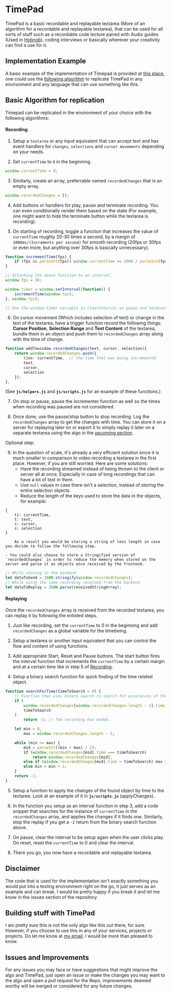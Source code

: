 # TimePad

TimePad is a basic recordable and replayable textarea (More of an algorithm for a recordable and replayable textarea), that can be used for all sorts of stuff such as a recordable code lecture paired with Audio guides (Used in [Hobnob](https://deve-sh.github.io/hobnob)), coding interviews or basically wherever your creativity can find a use for it.

## Implementation Example

A basic example of the implementation of Timepad is provided at [this place](https://deve-sh.github.io/TimePad), one could use the [following algorithm](#basic-algorithm-for-replication) to replicate TimePad in any environment and any language that can use something like this.

## Basic Algorithm for replication

Timepad can be replicated in the environment of your choice with the following algorithms:

#### Recording

1. Setup a `textarea` or any input equivalent that can accept text and has event handlers for `changes`, `selections` and `cursor movements` depending on your needs.

2. Set `currentTime` to `0` in the beginning.

```javascript
window.currentTime = 0;
```

3. Similarly, create an array, preferrable named `recordedChanges` that is an empty array.

```javascript
window.recordedChanges = [];
```

4. Add buttons or handlers for play, pause and terminate recording. You can even conditionally render them based on the state (For example, one might want to hide the terminate button while the textarea is recording).

5. On starting of recording, toggle a function that increases the value of `currentTime` roughly 20-30 times a second, by a margin of `1000ms/(Increments per second)` for smooth recording (20fps or 30fps or even more, but anything over 30fps is basically unnecessary).

```javascript
function incrementTime(fps) {
	if (fps && parseInt(fps)) window.currentTime += 1000 / parseInt(fps);
}

// Attaching the above function to an interval.
window.fps = 30;

window.timer = window.setInterval(function() {
	incrementTime(window.fps);
}, window.fps);

// Use the window.timer variable to clearInterval on pause and terminate.
```

6. On cursor movement (Which includes selection of text) or change in the text of the textarea, have a trigger function record the following things: **Cursor Position**, **Selection Range** and **Text Content** of the textarea, bundle them in an object and push them to `recordedChanges` array along with the time of change.

```javascript
function addTowindow.recordedChanges(text, cursor, selection){
	return window.recordedChanges.push({
		time: currentTime,	// the time that was being incremented.
		text,
		cursor,
		selection
	});
};
```

(See **`js/helpers.js`** and **`js/scripts.js`** for an example of these functions.)

7. On stop or pause, pause the incrementer function as well so the times when recording was paused are not considered.

8. Once done, use the pause/stop button to stop recording. Log the `recordedChanges` array to get the changes with time. You can store it on a server for replaying later on or export it to simply replay it later on a separate textarea using the algo in the [upcoming section](#replaying).

Optional step:

9. In the question of scale, it's already a very efficient solution since it is much smaller in comparison to video recording a textarea in the first place. However, if you are still worried. Here are some solutions:
    - Have the recording streamed instead of being thrown to the client or server all at once. Especially in case of long recordings that can have a lot of text in them.
    - Use `null` values in case there isn't a selection, instead of storing the entire selection objects.
    - Reduce the length of the keys used to store the data in the objects, for example:

```
{
	ti: currentTime,
	t: text,
	c: cursor,
	s: selection
}
```

    	As a result you would be storing a string of less length in case you decide to follow the following step.

    - You could also choose to store a Stringified version of `recordedChanges` in order to reduce the memory when stored on the server and parse it as objects once received by the frontend.

```javascript
// While storing in the backend
let dataToSend = JSON.stringify(window.recordedChanges);
// While using the same recording received from the backend.
let dataToReplay = JSON.parse(receivedStringArray);
```

#### Replaying

Once the `recordedChanges` array is received from the recorded textarea, you can replay it by following the enlisted steps.

1. Just like recording, set the `currentTime` to 0 in the beginning and add `recordedChanges` as a global variable for the timebeing.

2. Setup a textarea or another input equivalent that you can control the flow and content of using functions.

3. Add appropriate Start, Reset and Pause buttons. The start button fires the interval function that increments the `currentTime` by a certain margin and at a certain time like in step 5 of [Recording](#recording).

4. Setup a binary search function for quick finding of the time related object.

```javascript
function searchForTime(timeToSearch = 0) {
	// Function that uses binary search to search for occurances of the time in the array.
	if (
		window.recordedChanges[window.recordedChanges.length - 1].time <
		timeToSearch
	)
		return -2; // The recording has ended.

	let min = 0,
		max = window.recordedChanges.length - 1;

	while (min <= max) {
		mid = parseInt((min + max) / 2);
		if (window.recordedChanges[mid].time === timeToSearch)
			return window.recordedChanges[mid];
		else if (window.recordedChanges[mid].time > timeToSearch) max = mid - 1;
		else min = min + 1;
	}
	return -1;
}
```

5. Setup a function to apply the changes of the found object by time to the textarea. Look at an example of it in **`js/scripts.js`** (applyChanges).

6. In the function you setup as an interval function in step 3, add a code snippet that searches for the instance of `currentTime` in the `recordedChanges` array, and applies the changes if it finds one. Similarly, stop the replay if you get a `-2` return from the binary search function above.

7. On pause, clear the interval to be setup again when the user clicks play. On reset, reset the `currentTime` to 0 and clear the interval.

8. There you go, you now have a recordable and replayable textarea.

## Disclaimer

The code that is used for the implementation isn't exactly something you would put into a testing environment right on the go, it just serves as an example and can break. I would be pretty happy if you break it and let me know in the issues section of the repository.

## Building stuff with TimePad

I am pretty sure this is not the only algo like this out there, for sure. However, if you choose to use this in any of your services, projects or projects. Do let me know at [my email](mailto:devesh2027@gmail.com). I would be more than pleased to know.

## Issues and Improvements

For any issues you may face or have suggestions that might improve the algo and TimePad, just open an issue or make the changes you may want to the algo and open a pull request for the Repo, improvements deemed worthy will be merged or considered for any future changes.
